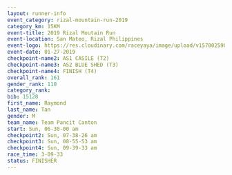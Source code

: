 ```yaml
---
layout: runner-info 
event_category: rizal-mountain-run-2019 
category_km: 15KM 
event-title: 2019 Rizal Moutain Run 
event-location: San Mateo, Rizal Philippines 
event-logo: https://res.cloudinary.com/raceyaya/image/upload/v1570025909/logo/rizal-mountain_gkfete.jpg 
event-date: 01-27-2019 
checkpoint-name2: AS1 CASILE (T2) 
checkpoint-name3: AS2 BLUE SHED (T3) 
checkpoint-name4: FINISH (T4) 
overall_rank: 161
gender_rank: 110
category_rank: 
bib: 15128
first_name: Raymond
last_name: Tan
gender: M
team_name: Team Pancit Canton
start: Sun, 06-30-00 am
checkpoint2: Sun, 07-38-26 am
checkpoint3: Sun, 08-55-53 am
checkpoint4: Sun, 09-39-33 am
race_time: 3-09-33
status: FINISHER
---
```

